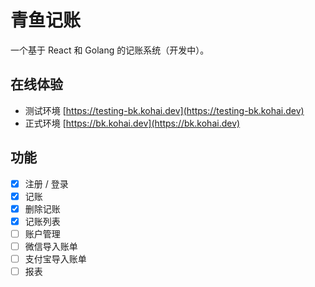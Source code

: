 # 青鱼记账

一个基于 React 和 Golang 的记账系统（开发中）。

## 在线体验

- 测试环境 [https://testing-bk.kohai.dev](https://testing-bk.kohai.dev)
- 正式环境 [https://bk.kohai.dev](https://bk.kohai.dev)

## 功能

- [x] 注册 / 登录
- [x] 记账
- [x] 删除记账
- [x] 记账列表
- [ ] 账户管理
- [ ] 微信导入账单
- [ ] 支付宝导入账单
- [ ] 报表
